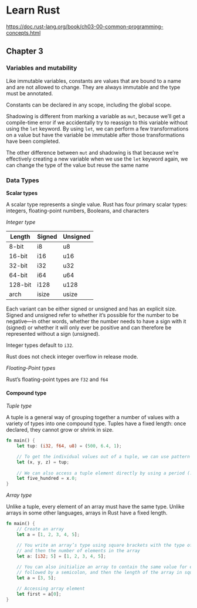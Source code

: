 # Learn Rust

https://doc.rust-lang.org/book/ch03-00-common-programming-concepts.html

## Chapter 3

### Variables and mutability

Like immutable variables, constants are values that are bound to a name and are not allowed to change. They are always immutable and the type must be annotated.

Constants can be declared in any scope, including the global scope.

Shadowing is different from marking a variable as `mut`, because we’ll get a compile-time error if we accidentally try to reassign to this variable without using the `let` keyword. By using `let`, we can perform a few transformations on a value but have the variable be immutable after those transformations have been completed.

The other difference between `mut` and shadowing is that because we’re effectively creating a new variable when we use the `let` keyword again, we can change the type of the value but reuse the same name

### Data Types

**Scalar types**

A scalar type represents a single value. Rust has four primary scalar types: integers, floating-point numbers, Booleans, and characters

_Integer type_

Length  | Signed | Unsigned |
--------|--------|----------|
8-bit   | i8     | u8       |
16-bit  | i16    | u16      |
32-bit  | i32    | u32      |
64-bit  | i64    | u64      |
128-bit | i128   | u128     |
arch    | isize  | usize    |

Each variant can be either signed or unsigned and has an explicit size. Signed and unsigned refer to whether it’s possible for the number to be negative—in other words, whether the number needs to have a sign with it (signed) or whether it will only ever be positive and can therefore be represented without a sign (unsigned).

Integer types default to `i32`.

Rust does not check integer overflow in release mode.

_Floating-Point types_

Rust’s floating-point types are `f32` and `f64`

#### Compound type

_Tuple type_

A tuple is a general way of grouping together a number of values with a variety of types into one compound type. Tuples have a fixed length: once declared, they cannot grow or shrink in size.

```rust
fn main() {
    let tup: (i32, f64, u8) = (500, 6.4, 1);

    // To get the individual values out of a tuple, we can use pattern matching to destructure a tuple value
    let (x, y, z) = tup;
    
    // We can also access a tuple element directly by using a period (.) followed by the index of the value we want to access
    let five_hundred = x.0;
}
```

_Array type_

Unlike a tuple, every element of an array must have the same type. Unlike arrays in some other languages, arrays in Rust have a fixed length.

```rust
fn main() {
    // Create an array
    let a = [1, 2, 3, 4, 5];

    // You write an array’s type using square brackets with the type of each element, a semicolon,
    // and then the number of elements in the array
    let a: [i32; 5] = [1, 2, 3, 4, 5];
    
    // You can also initialize an array to contain the same value for each element by specifying the initial value,\
    // followed by a semicolon, and then the length of the array in square brackets
    let a = [3, 5];

    // Accessing array element
    let first = a[0];
}
```
